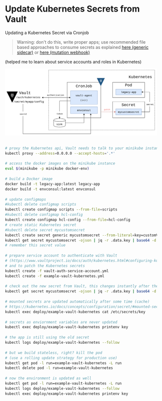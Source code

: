 # Update Kubernetes Secrets from Vault

Updating a Kubernetes Secret via Cronjob

> Warning: don't do this, write proper apps; use recommended file based approaches to consume secrets as explained [here (generic sidecar)](https://learn.hashicorp.com/vault/identity-access-management/vault-agent-k8s#step-4-leverage-vault-agent-auto-auth) or [here (mutation webhook)](://www.hashicorp.com/blog/injecting-vault-secrets-into-kubernetes-pods-via-a-sidecar)

(helped me to learn about service accounts and roles in Kubernetes)

![vault kubernetes cronjob](./img/vault-kubernetes-cronjob.png)

```bash

# proxy the Kubernetes api, Vault needs to talk to your minikube instance
kubectl proxy --address=0.0.0.0 --accept-hosts='.*'

# access the docker images on the minikube instance
eval $(minikube -p minikube docker-env)

# build a Docker image
docker build -t legacy-app:latest legacy-app
docker build -t envconsul:latest envconsul

# update configmaps
#kubectl delete configmap scripts
kubectl create configmap scripts --from-file=scripts
#kubectl delete configmap hcl-config
kubectl create configmap hcl-config --from-file=hcl-config
# create static Kubernetes secret
#kubectl delete secret mycustomsecret
kubectl create secret generic mycustomsecret --from-literal=key=customValue
kubectl get secret mycustomsecret -ojson | jq -r .data.key | base64 -d
# remember this secret value

# prepare service account to authenticate with Vault
# (https://www.vaultproject.io/docs/auth/kubernetes.html#configuring-kubernetes)
# and to patch the Kubernetes secrets
kubectl create -f vault-auth-service-account.yml
kubectl create -f example-vault-kubernetes.yml

# check out the new secret from Vault, this changes instantly after the cronjob was run the first time
kubectl get secret mycustomsecret -ojson | jq -r .data.key | base64 -d

# mounted secrets are updated automatically after some time (cache)
# https://kubernetes.io/docs/concepts/configuration/secret/#mounted-secrets-are-updated-automatically
kubectl exec deploy/example-vault-kubernetes cat /etc/secrets/key

# secrets as enviornment variables are never updated
kubectl exec deploy/example-vault-kubernetes printenv key

# the app is still using the old secret
kubectl logs deploy/example-vault-kubernetes --follow

# but we build stateless, right? kill the pod
# (use a rolling update strategy for production use)
kubectl get pod -l run=example-vault-kubernetes -L run
kubectl delete pod -l run=example-vault-kubernetes

# now the environment is updated as well
kubectl get pod -l run=example-vault-kubernetes -L run
kubectl logs deploy/example-vault-kubernetes --follow
kubectl exec deploy/example-vault-kubernetes printenv key
```
